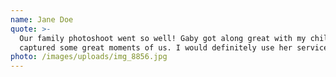 ```yaml
---
name: Jane Doe
quote: >-
  Our family photoshoot went so well! Gaby got along great with my children and
  captured some great moments of us. I would definitely use her services again!
photo: /images/uploads/img_8856.jpg
---
```


